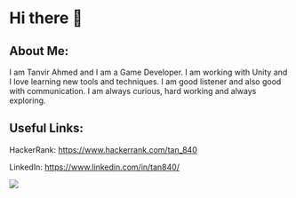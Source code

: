 # Hi there 👋

## About Me:
I am Tanvir Ahmed and I am a Game Developer. I am working with Unity and I love learning new tools and techniques.
I am good listener and also good with communication. I am always curious, hard working and always exploring.

## Useful Links:

HackerRank: https://www.hackerrank.com/tan_840

LinkedIn: https://www.linkedin.com/in/tan840/


![](https://user-images.githubusercontent.com/42252274/115584993-0d5bc900-a2ed-11eb-8faa-847bcbfcd626.gif)

